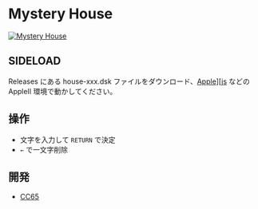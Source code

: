 # Mystery House

[![Mystery House](http://img.youtube.com/vi/GpZHxDhgfV0/0.jpg)](https://www.youtube.com/watch?v=GpZHxDhgfV0)

## SIDELOAD
Releases にある house-xxx.dsk ファイルをダウンロード、[Apple\]\[js](https://www.scullinsteel.com/apple2/) などの AppleII 環境で動かしてください。

## 操作
- 文字を入力して `RETURN` で決定
- `←` で一文字削除

## 開発
- [CC65](https://cc65.github.io)
